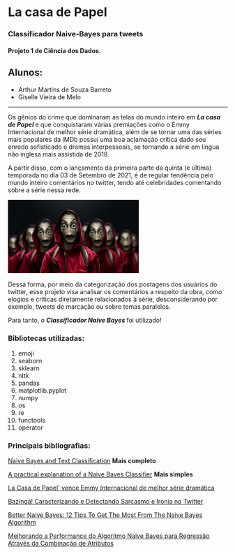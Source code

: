 # La casa de Papel
### Classificador Naive-Bayes para tweets
#### Projeto 1 de Ciência dos Dados. 

## Alunos: 
- Arthur Martins de Souza Barreto
- Giselle Vieira de Melo
___

Os gênios do crime que dominaram as telas do mundo inteiro em <em><b> La casa de Papel </b></em>  e que conquistaram várias premiações como o Emmy Internacional de melhor série dramática, além de se tornar uma das séries mais populares da IMDb possui uma boa aclamação crítica dado seu enredo sofisticado e dramas interpessoais, se tornando a série em língua não inglesa mais assistida de 2018. 

A partir disso, com o lançamento da primeira parte da quinta (e última) temporada no dia 03 de Setembro de 2021, é de regular tendência pelo mundo inteiro comentários no twitter, tendo até celebridades comentando sobre a série nessa rede. 

<img src="imagens/Money-Heist.jpg" width=300>

Dessa forma, por meio da categorização dos postagens dos usuários do twitter, esse projeto visa analisar os comentários a respeito da obra, como elogios e críticas diretamente relacionados à série, desconsiderando por exemplo, tweets de marcação ou sobre temas paralelos. 

Para tanto, o <em><b>Classificador Naive Bayes </b></em> foi utilizado!

### Bibliotecas utilizadas:

1. emoji 
2. seaborn
3. sklearn
4. nltk
5. pandas
6. matplotlib.pyplot
7. numpy
8. os
9. re
10. functools
11. operator

### Principais bibliografias:

[Naive Bayes and Text Classification](https://arxiv.org/pdf/1410.5329.pdf)  **Mais completo**

[A practical explanation of a Naive Bayes Classifier](https://monkeylearn.com/blog/practical-explanation-naive-bayes-classifier/) **Mais simples**

[La Casa de Papel' vence Emmy Internacional de melhor série dramática](https://g1.globo.com/mundo/noticia/2018/11/20/la-casa-de-papel-vence-emmy-internacional-de-melhor-serie-dramatica.ghtml) 

[Bazinga! Caracterizando e Detectando Sarcasmo e Ironia no Twitter](https://sol.sbc.org.br/index.php/brasnam/article/view/6778) 

[Better Naive Bayes: 12 Tips To Get The Most From The Naive Bayes Algorithm](https://machinelearningmastery.com/better-naive-bayes/) 

[Melhorando a Performance do Algoritmo Naive Bayes para Regressão Através da Combinação de Atributos](https://www.cos.ufrj.br/~ines/enia07_html/pdf/28095.pdf) 
